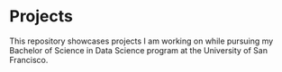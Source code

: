 # Projects
This repository showcases projects I am working on while pursuing my Bachelor of Science in Data Science program at the University of San Francisco.

